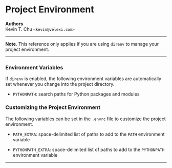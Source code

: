 Project Environment
===================

__Authors__  
Kevin T. Chu `<kevin@velexi.com>`

------------------------------------------------------------------------------

__Note__. This reference only applies if you are using `direnv` to manage
your project environment.

------------------------------------------------------------------------------

### Environment Variables

If `direnv` is enabled, the following environment variables are automatically
set whenever you change into the project directory.

* `PYTHONPATH`: search paths for Python packages and modules

### Customizing the Project Environment

The following variables can be set in the `.envrc` file to customize the
project environment.

* `PATH_EXTRA`: space-delimited list of paths to add to the `PATH` environment
  variable

* `PYTHONPATH_EXTRA`: space-delimited list of paths to add to the `PYTHONPATH`
  environment variable

------------------------------------------------------------------------------
